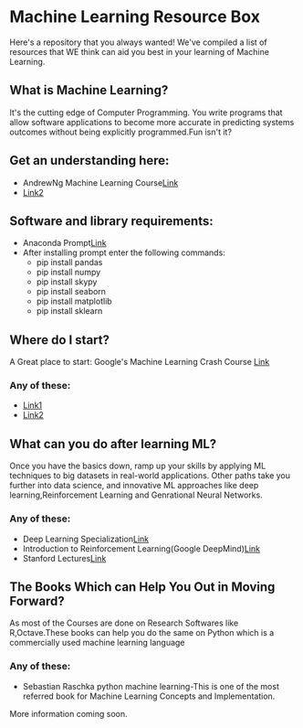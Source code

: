 # Machine Learning Resource Box
Here's a repository that you always wanted! We've compiled a list of resources that WE think can aid you best in your learning of Machine Learning. 

## What is Machine Learning?
It's the cutting edge of Computer Programming. You write programs that allow software applications to become more accurate in predicting systems outcomes without being explicitly programmed.Fun isn't it?

## Get an understanding here: 

* AndrewNg Machine Learning Course[Link](https://www.coursera.org/learn/machine-learning)
* [Link2](url)

## Software and library requirements:
* Anaconda Prompt[Link](https://www.anaconda.com/download/)
* After installing prompt enter the following commands:
  * pip install pandas
  * pip install numpy
  * pip install skypy
  * pip install seaborn
  * pip install matplotlib
  * pip install sklearn

## Where do I start?

A Great place to start: Google's Machine Learning Crash Course [Link](https://developers.google.com/machine-learning/crash-course/) 

### Any of these: 
  * [Link1](url)
  * [Link2](url)
 

## What can you do after learning ML?

Once you have the basics down, ramp up your skills by applying ML techniques to big datasets in real-world applications. Other paths take you further into data science, and innovative ML approaches like deep learning,Reinforcement Learning and Genrational Neural Networks.

### Any of these: 
  * Deep Learning Specialization[Link](https://www.coursera.org/specializations/deep-learning)
  * Introduction to Reinforcement Learning(Google DeepMind)[Link](https://www.youtube.com/playlist?list=PLqYmG7hTraZDM-OYHWgPebj2MfCFzFObQ)
  * Stanford Lectures[Link](https://www.youtube.com/playlist?list=PL3FW7Lu3i5JvHM8ljYj-zLfQRF3EO8sYv)
  
## The Books Which can Help You Out in Moving Forward?

As most of the Courses are done on Research Softwares like R,Octave.These books can help you do the same on Python which is a commercially used machine learning language

### Any of these:
* Sebastian Raschka python machine learning-This is one of the most referred book for Machine Learning Concepts and Implementation.
  
More information coming soon.
